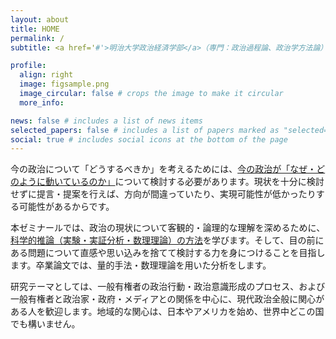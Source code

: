 ```yaml
---
layout: about
title: HOME
permalink: /
subtitle: <a href='#'>明治大学政治経済学部</a>（専門：政治過程論、政治学方法論）

profile:
  align: right
  image: figsample.png
  image_circular: false # crops the image to make it circular
  more_info: 

news: false # includes a list of news items
selected_papers: false # includes a list of papers marked as "selected={true}"
social: true # includes social icons at the bottom of the page
---
```


今の政治について「どうするべきか」を考えるためには、<u>今の政治が「なぜ・どのように動いているのか」</u>について検討する必要があります。現状を十分に検討せずに提言・提案を行えば、方向が間違っていたり、実現可能性が低かったりする可能性があるからです。

本ゼミナールでは、政治の現状について客観的・論理的な理解を深めるために、<u>科学的推論（実験・実証分析・数理理論）の方法</u>を学びます。そして、目の前にある問題について直感や思い込みを捨てて検討する力を身につけることを目指します。卒業論文では、量的手法・数理理論を用いた分析をします。

研究テーマとしては、一般有権者の政治行動・政治意識形成のプロセス、および一般有権者と政治家・政府・メディアとの関係を中心に、現代政治全般に関心がある人を歓迎します。地域的な関心は、日本やアメリカを始め、世界中どこの国でも構いません。
